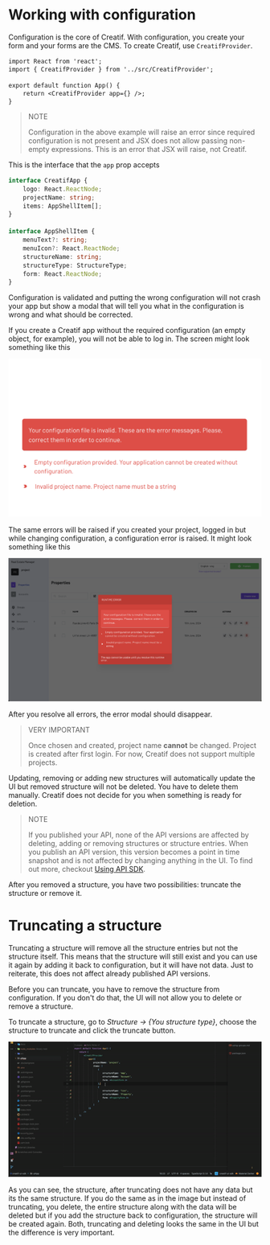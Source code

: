 # Working with configuration

Configuration is the core of Creatif. With configuration, you create your
form and your forms are the CMS. To create Creatif, use `CreatifProvider`.

```tsx
import React from 'react';
import { CreatifProvider } from '../src/CreatifProvider';

export default function App() {
    return <CreatifProvider app={} />;
}
```

> NOTE
>
> Configuration in the above example will raise an error since
> required configuration is not present and JSX does not allow
> passing non-empty expressions. This is an error that JSX will
> raise, not Creatif.

This is the interface that the `app` prop accepts

```ts
interface CreatifApp {
    logo: React.ReactNode;
    projectName: string;
    items: AppShellItem[];
}

interface AppShellItem {
    menuText?: string;
    menuIcon?: React.ReactNode;
    structureName: string;
    structureType: StructureType;
    form: React.ReactNode;
}
```

Configuration is validated and putting the wrong configuration will not crash
your app but show a modal that will tell you what in the configuration is wrong
and what should be corrected.

If you create a Creatif app without the required configuration (an empty object, for example),
you will not be able to log in. The screen might look something like this

![Configuration error on login screen](_images/configuration_login_config_error_screen.png 'Configuration error on login screen')

The same errors will be raised if you created your project, logged in but while changing configuration,
a configuration error is raised. It might look something like this

![Configuration runtime error](_images/configuration_runtime_error.png 'Configuration runtime error')

After you resolve all errors, the error modal should disappear.

> VERY IMPORTANT
> 
> Once chosen and created, project name **cannot** be changed. Project is created
> after first login. For now, Creatif does not support multiple projects.

Updating, removing or adding new structures will automatically update the UI but removed
structure will not be deleted. You have to delete them manually. Creatif does not decide
for you when something is ready for deletion. 

> NOTE
> 
> If you published your API, none of the API versions are affected by deleting, adding or removing
> structures or structure entries. When you publish an API version, this version
> becomes a point in time snapshot and is not affected by changing anything in the UI.
> To find out more, checkout [Using API SDK](using-api-sdk). 

After you removed a structure, you have two possibilities: truncate the structure or remove it.

# Truncating a structure

Truncating a structure will remove all the structure entries but not the structure
itself. This means that the structure will still exist and you can use it again by adding
it back to configuration, but it will have not data. Just to reiterate, this does not affect
already published API versions. 

Before you can truncate, you have to remove the structure from configuration. If you don't do that,
the UI will not allow you to delete or remove a structure.

To truncate a structure, go to _Structure -> {You structure type}_, choose the structure to truncate and
click the truncate button.

![Truncating a structure](_images/configuration_truncate_structure.gif 'Truncating a structure')

As you can see, the structure, after truncating does not have any data but its the same structure.
If you do the same as in the image but instead of truncating, you delete, the entire structure along with the
data will be deleted but if you add the structure back to configuration, the structure will be 
created again. Both, truncating and deleting looks the same in the UI but the difference is very important.




